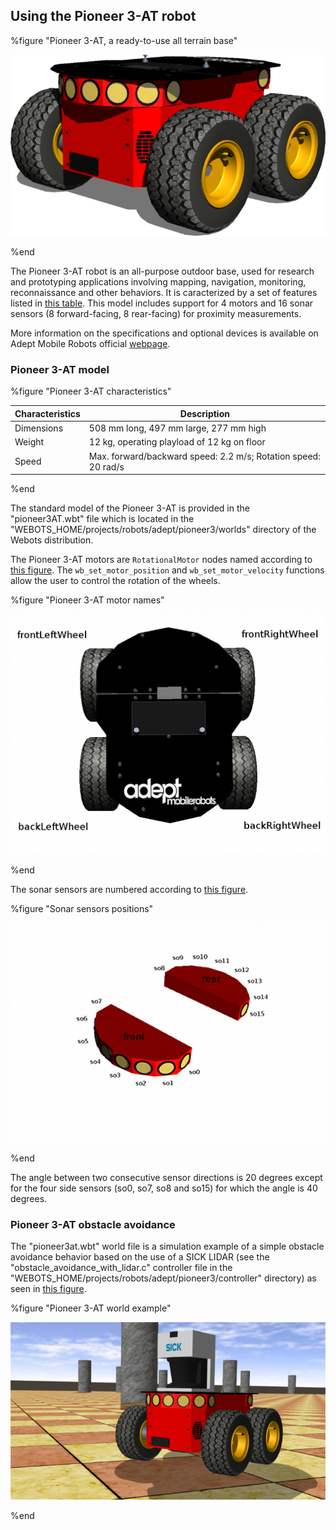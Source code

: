 ## Using the Pioneer 3-AT robot

%figure "Pioneer 3-AT, a ready-to-use all terrain base"

![pioneer3at_real.png](images/pioneer3at.png)

%end

The Pioneer 3-AT robot is an all-purpose outdoor base, used for research and prototyping applications involving mapping, navigation, monitoring, reconnaissance and other behaviors.
It is caracterized by a set of features listed in [this table](#pioneer-3-at-characteristics).
This model includes support for 4 motors and 16 sonar sensors (8 forward-facing, 8 rear-facing) for proximity measurements.

More information on the specifications and optional devices is available on Adept Mobile Robots official [webpage](http://www.mobilerobots.com/ResearchRobots/ResearchRobots/P3AT.aspx).

### Pioneer 3-AT model

%figure "Pioneer 3-AT characteristics"

| Characteristics     | Description                                                                     |
| ------------------- | ------------------------------------------------------------------------------- |
| Dimensions          | 508 mm long, 497 mm large, 277 mm high                                          |
| Weight              | 12 kg, operating playload of 12 kg on floor                                     |
| Speed               | Max. forward/backward speed: 2.2 m/s; Rotation speed: 20 rad/s                  |

%end

The standard model of the Pioneer 3-AT is provided in the "pioneer3AT.wbt" file which is located in the "WEBOTS\_HOME/projects/robots/adept/pioneer3/worlds" directory of the Webots distribution.

The Pioneer 3-AT motors are `RotationalMotor` nodes named according to [this figure](#pioneer-3-at-motor-names).
The `wb_set_motor_position` and `wb_set_motor_velocity` functions allow the user to control the rotation of the wheels.

%figure "Pioneer 3-AT motor names"

![pioneer3at_wheels.png](images/pioneer3at_wheels.png)

%end

The sonar sensors are numbered according to [this figure](#sonar-sensors-positions).

%figure "Sonar sensors positions"

![pioneer3at_sonars.png](images/pioneer3at_sonars.png)

%end

The angle between two consecutive sensor directions is 20 degrees except for the four side sensors (so0, so7, so8 and so15) for which the angle is 40 degrees.

### Pioneer 3-AT obstacle avoidance

The "pioneer3at.wbt" world file is a simulation example of a simple obstacle avoidance behavior based on the use of a SICK LIDAR (see the "obstacle\_avoidance\_with\_lidar.c" controller file in the "WEBOTS\_HOME/projects/robots/adept/pioneer3/controller" directory) as seen in [this figure](#pioneer-3-at-world-example).

%figure "Pioneer 3-AT world example"

![pioneer3at_avoidance.png](images/pioneer3at_avoidance.png)

%end
